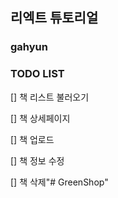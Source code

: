 ## 리엑트 튜토리얼

### gahyun

### TODO LIST

[] 책 리스트 불러오기

[] 책 상세페이지

[] 책 업로드

[] 책 정보 수정

[] 책 삭제"# GreenShop" 
